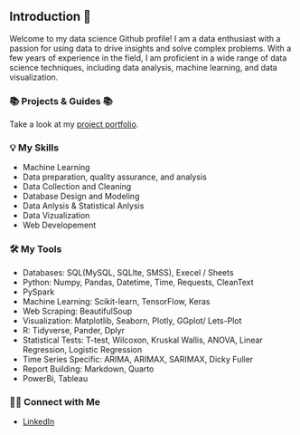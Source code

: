 ## Introduction 👋

Welcome to my data science Github profile! I am a data enthusiast with a passion for using data to drive insights and solve complex problems. With a few years of experience in the field, I am proficient in a wide range of data science techniques, including data analysis, machine learning, and data visualization.

### 📚 Projects & Guides 📚
Take a look at my <a href="https://github.com/tybinning/Protfolio-Guide"> project portfolio</a>. 

### 💡 My Skills
<ul>
  <li> Machine Learning </li>
  <li>Data preparation, quality assurance, and analysis</li>
  <li>Data Collection and Cleaning</li>
  <li>Database Design and Modeling</li>
  <li>Data Anlysis & Statistical Anlysis</li>
  <li>Data Vizualization</li>
  <li>Web Developement</li>
</ul>

### 🛠️ My Tools
<ul>
  <li>Databases: SQL(MySQL, SQLlte, SMSS), Execel / Sheets </li>
  <li>Python: Numpy, Pandas, Datetime, Time, Requests, CleanText</li>
  <li>PySpark </li>
  <li>Machine Learning: Scikit-learn, TensorFlow, Keras</li>
  <li>Web Scraping: BeautifulSoup</li>
  <li>Visualization: Matplotlib, Seaborn, Plotly, GGplot/ Lets-Plot</li>
  <li>R: Tidyverse, Pander, Dplyr</li>
  <li>Statistical Tests: T-test, Wilcoxon, Kruskal Wallis, ANOVA, Linear Regression, Logistic Regression</li>
  <li>Time Series Specific: ARIMA, ARIMAX, SARIMAX, Dicky Fuller </li>
  <li>Report Building: Markdown, Quarto</li>
  <li> PowerBi, Tableau </li>
</ul>

### 🙌🏻 Connect with Me
<ul>
  <li><a href="https://www.linkedin.com/in/tyler-binning-089849267/">LinkedIn<a></li>
</ul>
